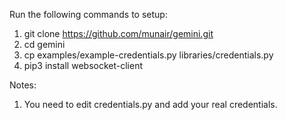 Run the following commands to setup:

1. git clone https://github.com/munair/gemini.git
2. cd gemini
3. cp examples/example-credentials.py libraries/credentials.py
4. pip3 install websocket-client

Notes:

1. You need to edit credentials.py and add your real credentials.
